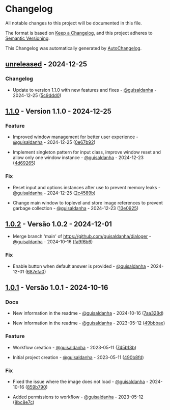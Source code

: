 # Changelog

All notable changes to this project will be documented in this file.

The format is based on [Keep a Changelog](https://keepachangelog.com/en/1.0.0/),
and this project adheres to [Semantic Versioning](https://semver.org/spec/v2.0.0.html).

This Changelog was automatically generated by [AutoChangelog](https://github.com/guisaldanha/autochangelog).

## [unreleased](https://github.com/guisaldanha/dialoger/releases/tag/unreleased) - 2024-12-25

### Changelog

- Update to version 1.1.0 with new features and fixes - [@guisaldanha](https://github.com/guisaldanha)  - 2024-12-25 ([5c9ddd0](https://github.com/guisaldanha/dialoger/commit/5c9ddd0))

## [1.1.0](https://github.com/guisaldanha/dialoger/releases/tag/1.1.0) - Version 1.1.0 - 2024-12-25

### Feature

- Improved window management for better user experience - [@guisaldanha](https://github.com/guisaldanha)  - 2024-12-25 ([0e67b92](https://github.com/guisaldanha/dialoger/commit/0e67b92))

- Implement singleton pattern for input class, improve window reset and allow only one window instance - [@guisaldanha](https://github.com/guisaldanha)  - 2024-12-23 ([4d69265](https://github.com/guisaldanha/dialoger/commit/4d69265))

### Fix

- Reset input and options instances after use to prevent memory leaks - [@guisaldanha](https://github.com/guisaldanha)  - 2024-12-25 ([2c4589b](https://github.com/guisaldanha/dialoger/commit/2c4589b))

- Change main window to toplevel and store image references to prevent garbage collection - [@guisaldanha](https://github.com/guisaldanha)  - 2024-12-23 ([13e0925](https://github.com/guisaldanha/dialoger/commit/13e0925))

## [1.0.2](https://github.com/guisaldanha/dialoger/releases/tag/1.0.2) - Versão 1.0.2 - 2024-12-01

- Merge branch 'main' of https://github.com/guisaldanha/dialoger - [@guisaldanha](https://github.com/guisaldanha)  - 2024-10-16 ([fa9f6b6](https://github.com/guisaldanha/dialoger/commit/fa9f6b6))

### Fix

- Enable button when default answer is provided - [@guisaldanha](https://github.com/guisaldanha)  - 2024-12-01 ([687efa0](https://github.com/guisaldanha/dialoger/commit/687efa0))

## [1.0.1](https://github.com/guisaldanha/dialoger/releases/tag/1.0.1) - Versão 1.0.1 - 2024-10-16

### Docs

- New information in the readme - [@guisaldanha](https://github.com/guisaldanha)  - 2024-10-16 ([7aa328d](https://github.com/guisaldanha/dialoger/commit/7aa328d))

- New information in the readme - [@guisaldanha](https://github.com/guisaldanha)  - 2023-05-12 ([49bbbae](https://github.com/guisaldanha/dialoger/commit/49bbbae))

### Feature

- Workflow creation - [@guisaldanha](https://github.com/guisaldanha)  - 2023-05-11 ([745b13b](https://github.com/guisaldanha/dialoger/commit/745b13b))

- Initial project creation - [@guisaldanha](https://github.com/guisaldanha)  - 2023-05-11 ([490b8fd](https://github.com/guisaldanha/dialoger/commit/490b8fd))

### Fix

- Fixed the issue where the image does not load - [@guisaldanha](https://github.com/guisaldanha)  - 2024-10-16 ([859b790](https://github.com/guisaldanha/dialoger/commit/859b790))

- Added permissions to workflow - [@guisaldanha](https://github.com/guisaldanha)  - 2023-05-12 ([8bc8e7c](https://github.com/guisaldanha/dialoger/commit/8bc8e7c))
